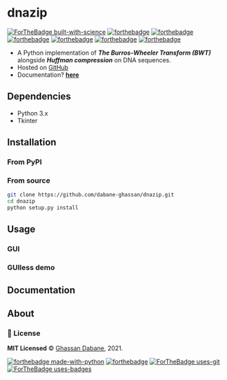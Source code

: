 # dnazip

[![ForTheBadge built-with-science](http://ForTheBadge.com/images/badges/built-with-science.svg)](https://GitHub.com/Naereen/)
[![forthebadge](https://forthebadge.com/images/badges/powered-by-coffee.svg)](https://forthebadge.com)
[![forthebadge](https://forthebadge.com/images/badges/powered-by-black-magic.svg)](https://forthebadge.com)
[![forthebadge](https://forthebadge.com/images/badges/uses-brains.svg)](https://forthebadge.com)
[![forthebadge](https://forthebadge.com/images/badges/built-with-grammas-recipe.svg)](https://forthebadge.com)
[![forthebadge](https://forthebadge.com/images/badges/ctrl-c-ctrl-v.svg)](https://forthebadge.com)
[![forthebadge](https://forthebadge.com/images/badges/winter-is-coming.svg)](https://forthebadge.com)

- A Python implementation of ***The Burros-Wheeler Transform (BWT)*** alongside ***Huffman compression*** on DNA sequences.
- Hosted on [GitHub](https://github.com/dabane-ghassan/dnazip)
- Documentation? [**here**]()

## Dependencies

- Python 3.x 
- Tkinter

## Installation

### From PyPI

### From source

```bash
git clone https://github.com/dabane-ghassan/dnazip.git
cd dnazip
python setup.py install
```

## Usage

### GUI

### GUIless demo


## Documentation

## About

### :scroll: License 
**MIT Licensed** © [Ghassan Dabane](https://github.com/dabane-ghassan), 2021.

[![forthebadge made-with-python](http://ForTheBadge.com/images/badges/made-with-python.svg)](https://www.python.org/)
[![forthebadge](https://forthebadge.com/images/badges/made-with-markdown.svg)](https://forthebadge.com)
[![ForTheBadge uses-git](http://ForTheBadge.com/images/badges/uses-git.svg)](https://GitHub.com/)
[![ForTheBadge uses-badges](http://ForTheBadge.com/images/badges/uses-badges.svg)](http://ForTheBadge.com)
